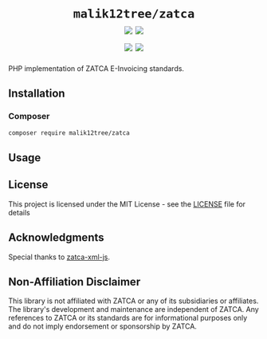 <h1 align="center">
  <code>malik12tree/zatca</code>
  <br/>
  <img src="https://img.shields.io/badge/ZATCA-Phase_2-3fb2bb?logo=data:image/svg+xml;base64,PHN2ZyB4bWxucz0iaHR0cDovL3d3dy53My5vcmcvMjAwMC9zdmciIGhlaWdodD0iMjRweCIgdmlld0JveD0iMCAtOTYwIDk2MCA5NjAiIHdpZHRoPSIyNHB4IiBmaWxsPSIjM2ZiMmJiIj48cGF0aCBkPSJtNDM4LTMzOCAyMjYtMjI2LTU3LTU3LTE2OSAxNjktODQtODQtNTcgNTcgMTQxIDE0MVptNDIgMjU4cS0xMzktMzUtMjI5LjUtMTU5LjVUMTYwLTUxNnYtMjQ0bDMyMC0xMjAgMzIwIDEyMHYyNDRxMCAxNTItOTAuNSAyNzYuNVQ0ODAtODBaIi8+PC9zdmc+" />
  <img src="https://img.shields.io/badge/php-7.4-8993be?logo=php" />
  <br/>
  <img src="https://img.shields.io/github/license/Malik12tree/zatca?color=orange">
  <img src="https://img.shields.io/badge/version-0.1.0-blue.svg" />
</h1>

PHP implementation of ZATCA E-Invoicing standards.

## Installation

### Composer

```bash
composer require malik12tree/zatca
```

## Usage

<!-- TODO -->

## License

This project is licensed under the MIT License - see the [LICENSE](LICENSE) file for details

## Acknowledgments

Special thanks to [zatca-xml-js](https://github.com/Repzo/zatca-xml-js).

## Non-Affiliation Disclaimer

This library is not affiliated with ZATCA or any of its subsidiaries or affiliates. The library's development and maintenance are independent of ZATCA. Any references to ZATCA or its standards are for informational purposes only and do not imply endorsement or sponsorship by ZATCA.
